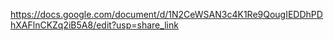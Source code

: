 https://docs.google.com/document/d/1N2CeWSAN3c4K1Re9QougIEDDhPDhXAFlnCKZq2iB5A8/edit?usp=share_link
